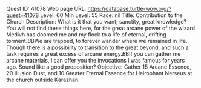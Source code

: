 Quest ID: 41078
Web page URL: https://database.turtle-wow.org/?quest=41078
Level: 60
Min Level: 55
Race: nil
Title: Contribution to the Church
Description: What is it that you want; sanctity, great knowledge? You will not find these things here, for the great arcane power of the wizard Medivh has doomed me and my flock to a life of eternal, drifting torment.$B$BWe are trapped, to forever wander where we remained in life. Though there is a possibility to transition to the great beyond, and such a task requires a great excess of arcane energy.$B$BIf you can gather me arcane materials, I can offer you the invocations I was famous for years ago. Sound like a good proposition?
Objective: Gather 15 Arcane Essence, 20 Illusion Dust, and 10 Greater Eternal Essence for Heirophant Nerseus at the church outside Karazhan.
